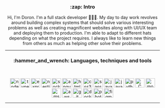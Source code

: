 <h3 align="center">:zap: Intro</h3>
<p align="center">
  Hi, I'm Doron. I'm a full stack developer 👨🏻‍💻. My day to day work revolves around building complex systems that should solve various interesting problems as well as   creating magnificent websites along with UI/UX team and deploying them to production. I'm able to adapt to different hats depending on what the project requires. I   always like to learn new things from others as much as helping other solve their problems.
</p>

---

<h3 align="center">:hammer_and_wrench: Languages, techniques and tools</h3>
<br>
<p align="center">
  <img title="nodejs" height="30" src="https://cdn.jsdelivr.net/gh/devicons/devicon/icons/nodejs/nodejs-original.svg" />
  <img title="typescript" height="30" src="https://cdn.jsdelivr.net/gh/devicons/devicon/icons/typescript/typescript-original.svg" />
  <img title="express" height="30" src="https://cdn.jsdelivr.net/gh/devicons/devicon/icons/express/express-original.svg" />
  <img title="nestjs" height="30" src="https://cdn.jsdelivr.net/gh/devicons/devicon/icons/nestjs/nestjs-plain.svg" />
    <img title="socket.io" height="30" src="https://cdn.jsdelivr.net/gh/devicons/devicon/icons/socketio/socketio-original.svg" />
  <img title="angular" height="30" src="https://cdn.jsdelivr.net/gh/devicons/devicon/icons/angularjs/angularjs-original.svg" />
  <img title="html5" height="30" src="https://cdn.jsdelivr.net/gh/devicons/devicon/icons/html5/html5-original.svg" />
  <img title="css3" height="30" src="https://cdn.jsdelivr.net/gh/devicons/devicon/icons/css3/css3-original.svg" />
  <img title="sass" height="30" src="https://cdn.jsdelivr.net/gh/devicons/devicon/icons/sass/sass-original.svg" />
  <img title="javascript" height="30" src="https://cdn.jsdelivr.net/gh/devicons/devicon/icons/javascript/javascript-original.svg" />
  <img title="java" height="30" src="https://cdn.jsdelivr.net/gh/devicons/devicon/icons/java/java-original.svg" />
  <img title="python" height="30" src="https://cdn.jsdelivr.net/gh/devicons/devicon/icons/python/python-original.svg" />
  <img title="C" height="30" src="https://cdn.jsdelivr.net/gh/devicons/devicon/icons/c/c-original.svg" />
  <img title="mongodb" height="30" src="https://cdn.jsdelivr.net/gh/devicons/devicon/icons/mongodb/mongodb-original-wordmark.svg" />
  <img title="mssql" height="30" src="https://cdn.jsdelivr.net/gh/devicons/devicon/icons/microsoftsqlserver/microsoftsqlserver-plain.svg" />
  <img title="aws" height="30" src="https://cdn.jsdelivr.net/gh/devicons/devicon/icons/amazonwebservices/amazonwebservices-original.svg" />
  <img title='git' height='30' src="https://cdn.jsdelivr.net/gh/devicons/devicon/icons/git/git-original.svg" />
  <img title="docker" height="30" src="https://cdn.jsdelivr.net/gh/devicons/devicon/icons/docker/docker-original.svg" />


  <img title="photoshop cc" height="30" src="https://cdn.jsdelivr.net/gh/devicons/devicon/icons/photoshop/photoshop-line.svg" />
  <img title="figma" height="30" src="https://cdn.jsdelivr.net/gh/devicons/devicon/icons/figma/figma-original.svg" />
</p>

---
